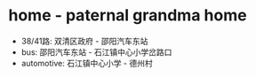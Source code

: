 # home - paternal grandma home

- 38/41路: 双清区政府 - 邵阳汽车东站
- bus: 邵阳汽车东站 - 石江镇中心小学岔路口
- automotive: 石江镇中心小学 - 德州村 

